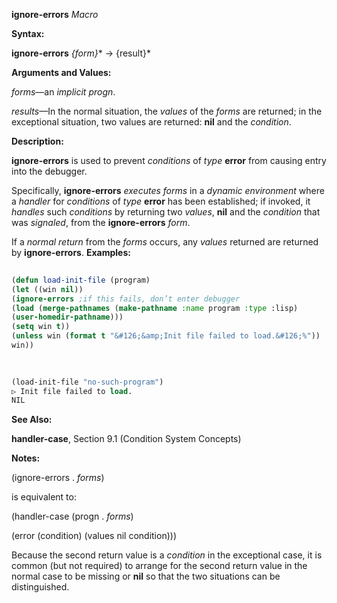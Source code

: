 **ignore-errors** *Macro* 



**Syntax:** 



**ignore-errors** *\{form\}*\* → \{result\}\* 



**Arguments and Values:** 



*forms*—an *implicit progn*. 



*results*—In the normal situation, the *values* of the *forms* are returned; in the exceptional situation, two values are returned: **nil** and the *condition*. 



**Description:** 



**ignore-errors** is used to prevent *conditions* of *type* **error** from causing entry into the debugger. 



Specifically, **ignore-errors** *executes forms* in a *dynamic environment* where a *handler* for *conditions* of *type* **error** has been established; if invoked, it *handles* such *conditions* by returning two *values*, **nil** and the *condition* that was *signaled*, from the **ignore-errors** *form*. 



If a *normal return* from the *forms* occurs, any *values* returned are returned by **ignore-errors**. **Examples:**
```lisp
 
(defun load-init-file (program) 
(let ((win nil)) 
(ignore-errors ;if this fails, don’t enter debugger 
(load (merge-pathnames (make-pathname :name program :type :lisp) 
(user-homedir-pathname))) 
(setq win t)) 
(unless win (format t "&#126;&amp;Init file failed to load.&#126;%")) 
win)) 

 
 
(load-init-file "no-such-program") 
▷ Init file failed to load. 
NIL 

```
**See Also:** 



**handler-case**, Section 9.1 (Condition System Concepts) 



**Notes:** 



(ignore-errors . *forms*) 



is equivalent to: 



(handler-case (progn . *forms*) 



(error (condition) (values nil condition))) 



Because the second return value is a *condition* in the exceptional case, it is common (but not required) to arrange for the second return value in the normal case to be missing or **nil** so that the two situations can be distinguished. 



